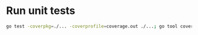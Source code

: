 # Run unit tests
```bash
go test -coverpkg=./... -coverprofile=coverage.out ./...; go tool cover -html=coverage.out
```
